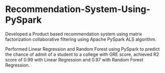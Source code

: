 # Recommendation-System-Using-PySpark

Developed a Product based recommendation system using matrix factorization collaborative filtering using Apache PySpark ALS algorithm.

Performed Linear Regression and Random Forest using PySpark to predict the chance of admit of a student to a college with GRE score, achieved R2 score of 0.99 with Linear Regression and 0.97 with Random Forest Regression.

